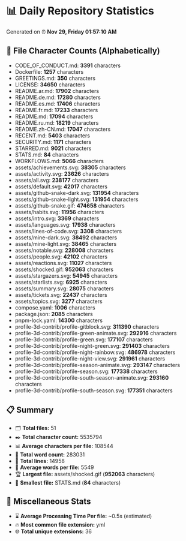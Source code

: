 # 📊 Daily Repository Statistics
Generated on ⏰ **Nov 29, Friday 01:57:10 AM**

## 📂 File Character Counts (Alphabetically)
- CODE_OF_CONDUCT.md: **3391** characters
- Dockerfile: **1257** characters
- GREETINGS.md: **350** characters
- LICENSE: **34650** characters
- README.ar.md: **17902** characters
- README.de.md: **17280** characters
- README.es.md: **17406** characters
- README.fr.md: **17233** characters
- README.md: **17094** characters
- README.ru.md: **18219** characters
- README.zh-CN.md: **17047** characters
- RECENT.md: **5403** characters
- SECURITY.md: **1171** characters
- STARRED.md: **9021** characters
- STATS.md: **84** characters
- WORKFLOWS.md: **5066** characters
- assets/achievements.svg: **38305** characters
- assets/activity.svg: **23626** characters
- assets/all.svg: **238177** characters
- assets/default.svg: **42017** characters
- assets/github-snake-dark.svg: **131954** characters
- assets/github-snake-light.svg: **131954** characters
- assets/github-snake.gif: **474658** characters
- assets/habits.svg: **11956** characters
- assets/intro.svg: **3369** characters
- assets/languages.svg: **17938** characters
- assets/lines-of-code.svg: **3308** characters
- assets/mine-dark.svg: **38492** characters
- assets/mine-light.svg: **38465** characters
- assets/notable.svg: **228008** characters
- assets/people.svg: **42102** characters
- assets/reactions.svg: **11027** characters
- assets/shocked.gif: **952063** characters
- assets/stargazers.svg: **54945** characters
- assets/starlists.svg: **6925** characters
- assets/summary.svg: **28075** characters
- assets/tickets.svg: **22437** characters
- assets/topics.svg: **3277** characters
- compose.yaml: **1006** characters
- package.json: **2085** characters
- pnpm-lock.yaml: **14300** characters
- profile-3d-contrib/profile-gitblock.svg: **311390** characters
- profile-3d-contrib/profile-green-animate.svg: **292916** characters
- profile-3d-contrib/profile-green.svg: **177107** characters
- profile-3d-contrib/profile-night-green.svg: **291403** characters
- profile-3d-contrib/profile-night-rainbow.svg: **486978** characters
- profile-3d-contrib/profile-night-view.svg: **291961** characters
- profile-3d-contrib/profile-season-animate.svg: **293147** characters
- profile-3d-contrib/profile-season.svg: **177338** characters
- profile-3d-contrib/profile-south-season-animate.svg: **293160** characters
- profile-3d-contrib/profile-south-season.svg: **177351** characters

## 📋 Summary
- 🗂️ **Total files:** 51
- ✒️ **Total character count:** 5535794
- 📊 **Average characters per file:** 108544
- 📝 **Total word count:** 283031
- 🧾 **Total lines:** 14958
- 📐 **Average words per file:** 5549
- 🏆 **Largest file:** assets/shocked.gif (**952063** characters)
- 🥉 **Smallest file:** STATS.md (**84** characters)

## 🌟 Miscellaneous Stats
- ⌛ **Average Processing Time Per file:** ~0.5s (estimated)
- 🔥 **Most common file extension:** yml
- 🌐 **Total unique extensions:** 36
